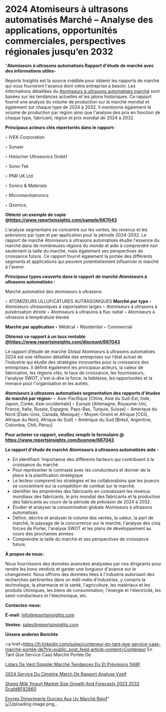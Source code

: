 # 2024 Atomiseurs à ultrasons automatisés Marché – Analyse des applications, opportunités commerciales, perspectives régionales jusqu’en 2032

"<strong>Atomiseurs à ultrasons automatisés Rapport d'étude de marché avec des informations utiles-</strong>

Reports Insights est la source crédible pour obtenir les rapports de marché qui vous fourniront l'avance dont votre entreprise a besoin. Les informations détaillées du <a href=https://www.reportsinsights.com/sample/667043>Atomiseurs à ultrasons automatisés marché</a> sont basées sur les tendances actuelles et les jalons historiques. Ce rapport fournit une analyse du volume de production sur le marché mondial et également sur chaque type de 2024 à 2032. Il mentionne également le volume de production par région ainsi que l'analyse des prix en fonction de chaque type, fabricant, région et prix mondial de 2024 à 2032.

<b>Principaux acteurs clés répertoriés dans le rapport-</b>

‣ IVEK Corporation

‣ Sonaer

‣ Hielscher Ultrasonics GmbH

‣ Sono-Tek

‣ PNR UK Ltd

‣ Sonics & Materials

‣ Micromechatronics

‣ Qsonica,

<strong><b>Obtenir un exemple de copie @</b></strong><a href=https://www.reportsinsights.com/sample/667043><strong><b>https://www.reportsinsights.com/sample/667043</b></strong></a>

L'analyse segmentaire se concentre sur les ventes, les revenus et les prévisions par type et par application pour la période 2024-2032. Le rapport de marché Atomiseurs à ultrasons automatisés étudie l'essence du marché dans de nombreuses régions du monde et aide à comprendre non seulement la taille du marché, mais également ses perspectives de croissance future. Ce rapport fournit également la portée des différents segments et applications qui peuvent potentiellement influencer le marché à l'avenir.

<strong>Principaux types couverts dans le rapport de marché Atomiseurs à ultrasons automatisés :</strong>

Marché automatisé des atomiseurs à ultrasons:

‣  ATOMIZEURS ULLUFICATURES AUTRASONIQUES <strong> Marché <strong> par type </strong> </strong>
‣ Atomiseurs ultrasoniques à vaporisation larges
‣ Atomiseurs à ultrasons à pulvérisation étroite
‣ Atomiseurs à ultrasons à flux radial
‣ Atomiseurs à ultrasons à température élevée

<strong>Marché par application </strong>
‣ Médical
‣ Résidentiel
‣ Commercial

<strong><b>Obtenez ce rapport à un taux rentable @</b></strong><a href=https://www.reportsinsights.com/discount/667043><strong><b>https://www.reportsinsights.com/discount/667043</b></strong></a>

Le rapport d’étude de marché Global Atomiseurs à ultrasons automatisés 2024 est une réflexion détaillée des entreprises sur l’état actuel de l’industrie qui étudie des stratégies innovantes pour la croissance des entreprises. Il définit également les principaux acteurs, la valeur de fabrication, les régions clés, le taux de croissance, les fournisseurs, l'analyse SWOT, c'est-à-dire la force, la faiblesse, les opportunités et la menace pour l'organisation et les autres.

<strong>Atomiseurs à ultrasons automatisés segmentation des rapports d'études de marché par région-</strong>
‣ Asie-Pacifique [Chine, Asie du Sud-Est, Inde, Japon, Corée, Asie occidentale]
‣ Europe [Allemagne, Royaume-Uni, France, Italie, Russie, Espagne, Pays-Bas, Turquie, Suisse]
‣ Amérique du Nord [États-Unis, Canada, Mexique]
‣ Moyen-Orient et Afrique [CCG, Afrique du Nord, Afrique du Sud]
‣ Amérique du Sud [Brésil, Argentine, Colombie, Chili, Pérou]

<strong>Pour acheter ce rapport, veuillez remplir le formulaire @   <a href=https://www.reportsinsights.com/buynow/667043>https://www.reportsinsights.com/buynow/667043</a></strong>

<strong>Le rapport d'étude de marché Atomiseurs à ultrasons automatisés aide -</strong>
<ul>
  <li>En identifiant 'importance des différents facteurs qui contribuent à la croissance du marché</li>
  <li>Pour représenter le contraste avec les conducteurs et donner de la place à la planification stratégique</li>
  <li>Le lecteur comprend les stratégies et les collaborations que les joueurs se concentrent sur la compétition de combat sur le marché.</li>
  <li>Identifier les empreintes des fabricants en connaissant les revenus mondiaux des fabricants, le prix mondial des fabricants et la production des fabricants au cours de la période de prévision de 2024 à 2032.</li>
  <li>Étudier et analyser la consommation globale Atomiseurs à ultrasons automatisés</li>
  <li>Définir, décrire et analyser le volume des ventes, la valeur, la part de marché, le paysage de la concurrence sur le marché, l'analyse des cinq forces de Porter, l'analyse SWOT et les plans de développement au cours des prochaines années.</li>
  <li>Comprendre la taille du marché et ses perspectives de croissance future.</li>
</ul>
<strong>À propos de nous:</strong>

Nous fournissons des données avancées analysées par nos dirigeants pour rendre les bons verdicts et garder une longueur d'avance sur le changement. Nous offrons des données liées à l'industrie autorisant des recherches pertinentes dans un méli-mélo d'industries, y compris la technologie, la pharmacie et la santé, l'agriculture, les matériaux et les produits chimiques, les biens de consommation, l'énergie et l'électricité, les semi-conducteurs et l'électronique, etc.

<strong>Contactez-nous:</strong>

<strong>E-mail:</strong> <a href=mailto:info@reportsinsights.com>info@reportsinsights.com</a>

<strong>Ventes</strong>: <a href=mailto:sales@reportsinsights.com>sales@reportsinsights.com</a>

<strong>Unsere anderen Berichte</strong>

<a href=https://fr.linkedin.com/pulse/conteneur-en-tant-que-service-caas-marché-portée-de?trk=public_post_feed-article-content>Conteneur En Tant Que Service Caas Marché Portée De</a>

<a href=https://fr.linkedin.com/pulse/lidars-de-vent-doppler-marché-tendances-du-et-prévisions-1i48f/>Lidars De Vent Doppler Marché Tendances Du Et Prévisions 1I48F</a>

<a href=https://www.linkedin.com/pulse/2024-service-du-cimeti%C3%A8re-march%C3%A9-de-rapport-analyse-vzelf/>2024 Service Du Cimetire March De Rapport Analyse Vzelf</a>

<a href=https://medium.com/@devikamore1785434/sheep-milk-yogurt-market-size-growth-and-forecasts-2023-2032-dcafd8f82860>Sheep Milk Yogurt Market Size Growth And Forecasts 2023 2032 Dcafd8F82860</a>

<a href=https://fr.linkedin.com/pulse/encres-dimprimerie-durcies-aux-uv-marché-rajof/>Encres Dimprimerie Durcies Aux Uv Marché Rajof</a>"
![Uploading image.png…]()
